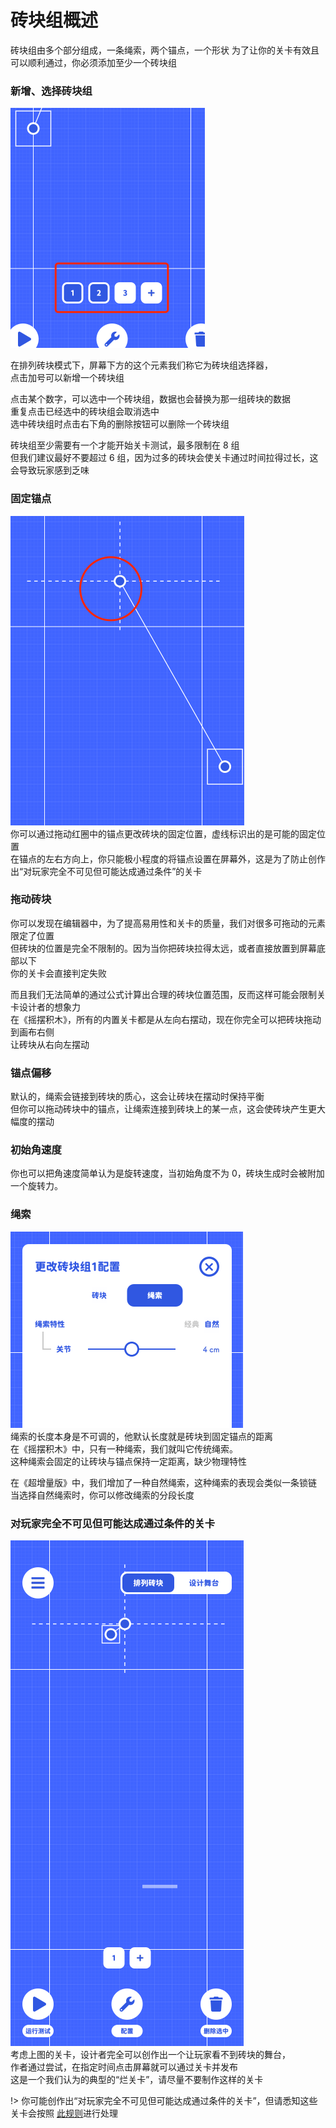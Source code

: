 # 砖块组概述

砖块组由多个部分组成，一条绳索，两个锚点，一个形状
为了让你的关卡有效且可以顺利通过，你必须添加至少一个砖块组

### 新增、选择砖块组

![选择器](/_screenshots/set_selector.png)

在排列砖块模式下，屏幕下方的这个元素我们称它为砖块组选择器，  
点击加号可以新增一个砖块组

点击某个数字，可以选中一个砖块组，数据也会替换为那一组砖块的数据  
重复点击已经选中的砖块组会取消选中  
选中砖块组时点击右下角的删除按钮可以删除一个砖块组

砖块组至少需要有一个才能开始关卡测试，最多限制在 8 组  
但我们建议最好不要超过 6 组，因为过多的砖块会使关卡通过时间拉得过长，这会导致玩家感到乏味

### 固定锚点

![固定锚点](/_screenshots/fixed_anchor.png)  
你可以通过拖动红圈中的锚点更改砖块的固定位置，虚线标识出的是可能的固定位置  
在锚点的左右方向上，你只能极小程度的将锚点设置在屏幕外，这是为了防止创作出“对玩家完全不可见但可能达成通过条件”的关卡

### 拖动砖块

你可以发现在编辑器中，为了提高易用性和关卡的质量，我们对很多可拖动的元素限定了位置  
但砖块的位置是完全不限制的。因为当你把砖块拉得太远，或者直接放置到屏幕底部以下  
你的关卡会直接判定失败

而且我们无法简单的通过公式计算出合理的砖块位置范围，反而这样可能会限制关卡设计者的想象力  
在《摇摆积木》，所有的内置关卡都是从左向右摆动，现在你完全可以把砖块拖动到画布右侧  
让砖块从右向左摆动

### 锚点偏移

默认的，绳索会链接到砖块的质心，这会让砖块在摆动时保持平衡  
但你可以拖动砖块中的锚点，让绳索连接到砖块上的某一点，这会使砖块产生更大幅度的摆动

### 初始角速度

你也可以把角速度简单认为是旋转速度，当初始角度不为 0，砖块生成时会被附加一个旋转力。

### 绳索

![绳索参数](/_screenshots/rope.png)  
绳索的长度本身是不可调的，他默认长度就是砖块到固定锚点的距离  
在《摇摆积木》中，只有一种绳索，我们就叫它传统绳索。  
这种绳索会固定的让砖块与锚点保持一定距离，缺少物理特性

在《超增量版》中，我们增加了一种自然绳索，这种绳索的表现会类似一条锁链  
当选择自然绳索时，你可以修改绳索的分段长度

### 对玩家完全不可见但可能达成通过条件的关卡

![坏关卡](/_screenshots/bad_level.png)  
考虑上图的关卡，设计者完全可以创作出一个让玩家看不到砖块的舞台，  
作者通过尝试，在指定时间点击屏幕就可以通过关卡并发布  
这是一个我们认为的典型的“烂关卡”，请尽量不要制作这样的关卡

!> 你可能创作出“对玩家完全不可见但可能达成通过条件的关卡”，但请悉知这些关卡会按照 [此规则](/ban)进行处理
